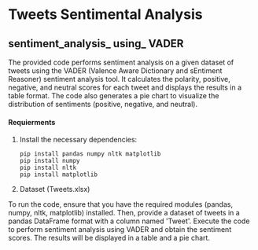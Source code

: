 # Tweets Sentimental Analysis

## sentiment_analysis_ using_ VADER

The provided code performs sentiment analysis on a given dataset of tweets using the VADER (Valence Aware Dictionary and sEntiment Reasoner) sentiment analysis tool. It calculates the polarity, positive, negative, and neutral scores for each tweet and displays the results in a table format. The code also generates a pie chart to visualize the distribution of sentiments (positive, negative, and neutral).


#### Requierments 

1. Install the necessary dependencies: 
   ```
   pip install pandas numpy nltk matplotlib
   pip install numpy
   pip install nltk
   pip install matplotlib
   ```
2. Dataset (Tweets.xlsx)

To run the code, ensure that you have the required modules (pandas, numpy, nltk, matplotlib) installed. Then, provide a dataset of tweets in a pandas DataFrame format with a column named 'Tweet'. Execute the code to perform sentiment analysis using VADER and obtain the sentiment scores. The results will be displayed in a table and a pie chart.
